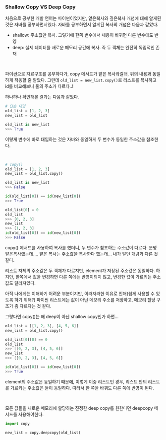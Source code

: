 ### Shallow Copy VS Deep Copy

처음으로 공부한 개발 언어는 파이썬이었지만, 얕은복사와 깊은복사 개념에 대해 알게된 것은 자바를 공부하면서였다. 자바를 공부하면서 알게된 복사의 개념은 다음과 같았다.
- shallow: 주소값만 복사. 그렇기에 한쪽 변수에서 내용이 바뀌면 다른 변수에도 반영
- deep: 실제 데이터를 새로운 메모리 공간에 복사. 즉 두 객체는 완전히 독립적인 존재
  
<br/>

파이썬으로 자료구조를 공부하다가, copy 메서드가 얕은 복사라길래, 위의 내용과 동일하게 작동할 줄 알았다. 그런데 `old_list = new_list.copy()`로 리스트를 복사하고 id를 비교해보니 둘의 주소가 다르다..!

하나하나 확인해본 결과는 다음과 같았다.

```python
# 단순 대입
old_list = [1, 2, 3]
new_list = old_list

old_list is new_list
>>> True
```
이렇게 변수에 바로 대입하는 것은 자바와 동일하게 두 변수가 동일한 주소값을 참조한다.

<br/>

```python
# copy()
old_list = [1, 2, 3]
new_list = old_list.copy()

old_list is new_list
>>> False

id(old_list[0]) == id(new_list[0])
>>> True

old_list[0] = 0
old_list
>>> [0, 2, 3]
new_list
>>> [1, 2, 3]
id(old_list[0]) == id(new_list[0])
>>> False
```
copy() 메서드를 사용하여 복사를 했더니, 두 변수가 참조하는 주소값이 다르다. 분명 얕은복사랬는데.... 얕은 복사는 주소값을 복사한다 했는데... 내가 알던 개념과 다른 것 같다. 

리스트 자체의 주소값은 두 객체가 다르지만, element가 저장된 주소값은 동일하다. 하지만, 한쪽에서 값을 변경하면 다른 쪽에는 반영이되지 않고, 변경한 값이 가르키는 주소값도 달라져있다.

아직 나에게는 이해하기 어려운 부분이지만, 이러저러한 이유로 인해(쉽게 사용할 수 있도록 하기 위해?) 파이썬 리스트에는 값이 아닌 메모리 주소를 저장하고, 메모리 할당 구조가 좀 다르다는 것 같다.

그렇다면 copy()는 왜 deep이 아닌 shallow copy인가 하면...
```python
old_list = [[1, 2, 3], [4, 5, 6]]
new_list = old_list.copy()

old_list[0][0] == 0
old_list
>>> [[0, 2, 3], [4, 5, 6]]
new_list
>>> [[0, 2, 3], [4, 5, 6]]

id(old_list[0]) == id(new_list[0])
>>> True
```
element의 주소값은 동일하기 때문에, 이렇게 이중 리스트인 경우, 리스트 안의 리스트를 가르키는 주소값은 둘이 동일하다. 따라서 한 쪽을 바꿔도 다른 쪽에 반영이 된다. 

<br/>

모든 값들을 새로운 메모리에 할당하는 진정한 deep copy를 원한다면 deepcopy 메서드를 사용해야한다.
```python
import copy

new_list = copy.deepcopy(old_list)
```